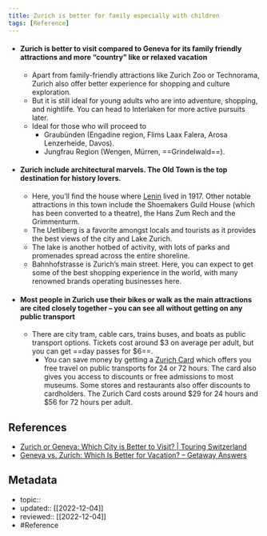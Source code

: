 ```yaml
---
title: Zurich is better for family especially with children
tags: [Reference]
---
```


- #### Zurich is better to visit compared to Geneva for its family friendly attractions and more “country” like or relaxed vacation
	- Apart from family-friendly attractions like Zurich Zoo or Technorama, Zurich also offer better experience for shopping and culture exploration.
	- But it is still ideal for young adults who are into adventure, shopping, and nightlife. You can head to Interlaken for more active pursuits later.
	- Ideal for those who will proceed to
		- Graubünden (Engadine region, Flims Laax Falera, Arosa Lenzerheide, Davos).
		- Jungfrau Region (Wengen, Mürren, ==Grindelwald==).
- #### Zurich include architectural marvels. The Old Town is the top destination for history lovers. 
	- Here, you’ll find the house where [Lenin](https://en.wikipedia.org/wiki/Vladimir_Lenin) lived in 1917. Other notable attractions in this town include the Shoemakers Guild House (which has been converted to a theatre), the Hans Zum Rech and the Grimmenturm.
	- The Uetliberg is a favorite amongst locals and tourists as it provides the best views of the city and Lake Zurich.
	- The lake is another hotbed of activity, with lots of parks and promenades spread across the entire shoreline. 
	- Bahnhofstrasse is Zurich’s main street. Here, you can expect to get some of the best shopping experience in the world, with many renowned brands operating businesses here.
- #### Most people in Zurich use their bikes or walk as the main attractions are cited closely together – you can see all without getting on any public transport
	- There are city tram, cable cars, trains buses, and boats as public transport options. Tickets cost around $3 on average per adult, but you can get ==day passes for $6==.
		- You can save money by getting a [Zurich Card](https://www.zuerich.com/en/visit/your-city-travel-pass) which offers you free travel on public transports for 24 or 72 hours. The card also gives you access to discounts or free admissions to most museums. Some stores and restaurants also offer discounts to cardholders. The Zurich Card costs around $29 for 24 hours and $56 for 72 hours per adult.

## References
- [Zurich or Geneva: Which City is Better to Visit? | Touring Switzerland](https://www.touringswitzerland.com/zurich-or-geneva-which-city-is-better-to-visit/)
- [Geneva vs. Zurich: Which Is Better for Vacation? – Getaway Answers](https://getawayanswers.com/geneva-vs-zurich/)

## Metadata
- topic:: 
- updated:: [[2022-12-04]]
- reviewed:: [[2022-12-04]]
- #Reference 
